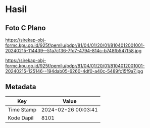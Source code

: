 # Hasil

## Foto C Plano

https://sirekap-obj-formc.kpu.go.id/925f/pemilu/pdpr/81/04/01/20/01/8104012001001-20240215-114439--51a7c136-7fd7-4794-814c-b748fb547f58.jpg

https://sirekap-obj-formc.kpu.go.id/925f/pemilu/pdpr/81/04/01/20/01/8104012001001-20240215-125146--194dab05-6260-4df0-a40c-5489fc15f9a7.jpg


## Metadata

| Key        | Value               |
| ---------- | ------------------- |
| Time Stamp | 2024-02-26 00:03:41 |
| Kode Dapil | 8101                |



